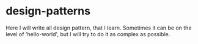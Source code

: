 # design-patterns

Here I will write all design pattern, that I learn. Sometimes it can be on the level of 'hello-world', but I will try to do it as complex as possible. 
